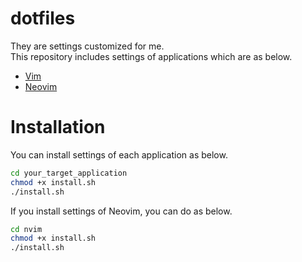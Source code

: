 # dotfiles
They are settings customized for me.  
This repository includes settings of applications which are as below.
- [Vim](https://www.vim.org)
- [Neovim](https://neovim.io)
# Installation
You can install settings of each application as below.
```bash
cd your_target_application
chmod +x install.sh
./install.sh
```
If you install settings of Neovim, you can do as below.
```bash
cd nvim
chmod +x install.sh
./install.sh
```
